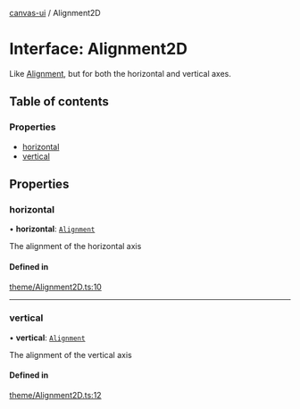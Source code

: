 [canvas-ui](../README.md) / Alignment2D

# Interface: Alignment2D

Like [Alignment](../enums/alignment.md), but for both the horizontal and vertical axes.

## Table of contents

### Properties

- [horizontal](alignment2d.md#horizontal)
- [vertical](alignment2d.md#vertical)

## Properties

### horizontal

• **horizontal**: [`Alignment`](../enums/alignment.md)

The alignment of the horizontal axis

#### Defined in

[theme/Alignment2D.ts:10](https://github.com/playkostudios/canvas-ui/blob/2407796/src/theme/Alignment2D.ts#L10)

___

### vertical

• **vertical**: [`Alignment`](../enums/alignment.md)

The alignment of the vertical axis

#### Defined in

[theme/Alignment2D.ts:12](https://github.com/playkostudios/canvas-ui/blob/2407796/src/theme/Alignment2D.ts#L12)
